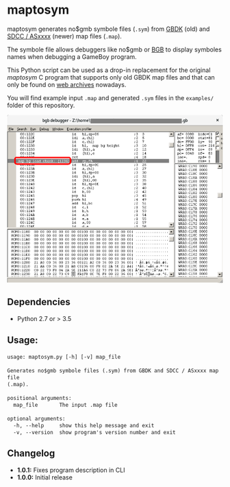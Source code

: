 # maptosym

maptosym generates no$gmb symbole files (`.sym`) from [GBDK](http://gbdk.sourceforge.net/) (old) and [SDCC / ASxxxx](http://sdcc.sourceforge.net/) (newer) map files (`.map`).

The symbole file allows debuggers like no$gmb or [BGB](http://bgb.bircd.org/) to display symboles names when debugging a GameBoy program.

This Python script can be used as a drop-in replacement for the original *maptosym* C program that supports only old GBDK map files and that can only be found on [web archives](https://web.archive.org/web/19991005082405/http://www.pcmedia.co.nz/%7Emichaelh/) nowadays.

You will find example input `.map` and generated `.sym` files in the `examples/` folder of this repository.

![BGB Debugger Screenshot](./bgb_debugger_screenshot.png)


## Dependencies

* Python 2.7 or > 3.5


## Usage:

    usage: maptosym.py [-h] [-v] map_file

    Generates no$gmb symbole files (.sym) from GBDK and SDCC / ASxxxx map file
    (.map).

    positional arguments:
      map_file       The input .map file

    optional arguments:
      -h, --help     show this help message and exit
      -v, --version  show program's version number and exit


## Changelog

* **1.0.1:** Fixes program description in CLI
* **1.0.0:** Initial release
